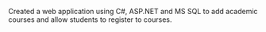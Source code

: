 Created a web application  using C#, ASP.NET and MS SQL to add academic courses and allow students to register to courses.
